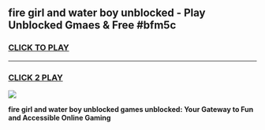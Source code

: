 
## fire girl and water boy unblocked - Play Unblocked Gmaes & Free #bfm5c
<h3>
<a href="https://news.freeplayer.one?title=fire_girl_and_water_boy_unblocked&ref=24F">CLICK TO PLAY</a></h3>
<hr>

<h3>
<a href="https://news.freeplayer.one?title=fire_girl_and_water_boy_unblocked&ref=24F">CLICK 2 PLAY</a>
  
</h3>

<a href="https://news.freeplayer.one?title=fire_girl_and_water_boy_unblocked&ref=24F/"><img src="https://clearcache.store/games.png"></a>


**fire girl and water boy unblocked games unblocked: Your Gateway to Fun and Accessible Online Gaming**
